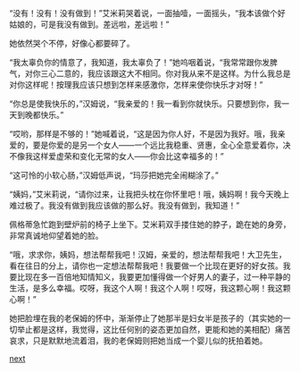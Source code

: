 
“没有！没有！没有做到！”艾米莉哭着说，一面抽噎，一面摇头，“我本该做个好姑娘的，可是我没有做到。差远啦，差远啦！”

她依然哭个不停，好像心都要碎了。

“我太辜负你的情意了，我知道，我太辜负了！”她呜咽着说，“我常常跟你发脾气，对你三心二意的，我应该跟这大不相同。你对我从来不是这样。为什么我总是对你这样呢！按理我应该只想到怎样来感激你，怎样来使你快乐才对呀！”

“你总是使我快乐的，”汉姆说，“我亲爱的！我一看到你就快乐。只要想到你，我一天到晚都快乐。”

“哎哟，那样是不够的！”她喊着说，“这是因为你人好，不是因为我好。哦，我亲爱的，要是你爱的是另一个女人——一个远比我稳重、贤惠，全心全意爱着你，决不像我这样爱虚荣和变化无常的女人——你会比这幸福多的！”

“这可怜的小软心肠，”汉姆低声说，“玛莎把她完全闹糊涂了。”

“姨妈，”艾米莉说，“请你过来，让我把头枕在你怀里吧！哦，姨妈啊！我今天晚上难过极了。我没有做到我应该做的那么好。我没有做到，我知道！”

佩格蒂急忙跑到壁炉前的椅子上坐下。艾米莉双手搂住她的脖子，跪在她的身旁，非常真诚地仰望着她的脸。

“哦，求求你，姨妈，想法帮帮我吧！汉姆，亲爱的，想法帮帮我吧！大卫先生，看在往日的分上，请你也一定想法帮帮我吧！我要做一个比现在更好的好女孩。我要比现在多一百倍地知情知义，我要更加懂得做一个好男人的妻子，过一种平静的生活，是多么幸福。哎呀，我这个人啊！我这个人啊！哎呀，我这颗心啊！我这颗心啊！”

她把脸埋在我的老保姆的怀中，渐渐停止了她那半是妇女半是孩子的（其实她的一切举止都是这样，我觉得，这比任何别的姿态更加自然，更能和她的美相配）痛苦哀求，只是默默地流着泪，我的老保姆则把她当成一个婴儿似的抚拍着她。

[next](page307)